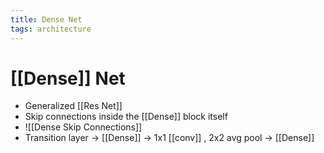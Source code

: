 ```yaml
---
title: Dense Net
tags: architecture
---
```


# [[Dense]] Net
- Generalized [[Res Net]]
- Skip connections inside the [[Dense]] block itself
- ![[Dense Skip Connections]]
- Transition layer -> [[Dense]] -> 1x1 [[conv]] , 2x2 avg pool -> [[Dense]]























